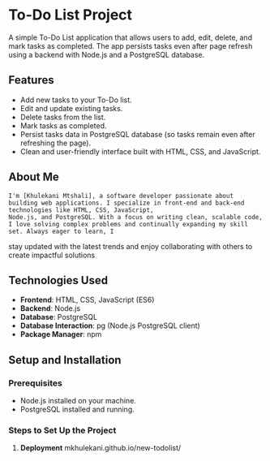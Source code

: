 # To-Do List Project

A simple To-Do List application that allows users to add, edit, delete, and mark tasks as completed. The app persists tasks even after page refresh using a backend with Node.js and a PostgreSQL database.

## Features

- Add new tasks to your To-Do list.
- Edit and update existing tasks.
- Delete tasks from the list.
- Mark tasks as completed.
- Persist tasks data in PostgreSQL database (so tasks remain even after refreshing the page).
- Clean and user-friendly interface built with HTML, CSS, and JavaScript.

## About Me

    I'm [Khulekani Mtshali], a software developer passionate about building web applications. I specialize in front-end and back-end technologies like HTML, CSS, JavaScript,     
    Node.js, and PostgreSQL. With a focus on writing clean, scalable code, I love solving complex problems and continually expanding my skill set. Always eager to learn, I 
   stay updated with the latest trends and enjoy collaborating with others to create impactful solutions

## Technologies Used

- **Frontend**: HTML, CSS, JavaScript (ES6)
- **Backend**: Node.js
- **Database**: PostgreSQL
- **Database Interaction**: pg (Node.js PostgreSQL client)
- **Package Manager**: npm

## Setup and Installation

### Prerequisites

- Node.js installed on your machine.
- PostgreSQL installed and running.
  
### Steps to Set Up the Project

1. **Deployment**
   mkhulekani.github.io/new-todolist/
   
